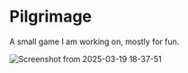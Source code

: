 # Pilgrimage
A small game I am working on, mostly for fun.

![Screenshot from 2025-03-19 18-37-51](https://github.com/user-attachments/assets/76962c39-db30-41b8-b766-e36a52ba1b91)
